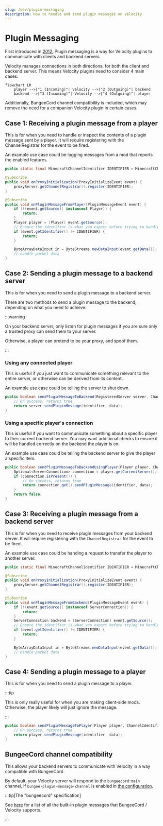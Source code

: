 ```yaml
---
slug: /dev/plugin-messaging
description: How to handle and send plugin messages on Velocity.
---
```


# Plugin Messaging

First introduced in [2012](https://web.archive.org/web/20220711204310/https://dinnerbone.com/blog/2012/01/13/minecraft-plugin-channels-messaging/),
Plugin messaging is a way for Velocity plugins to communicate with clients and backend servers.

Velocity manages connections in both directions, for both the client and backend server.
This means Velocity plugins need to consider 4 main cases:

```mermaid
flowchart LR
    player -->|"1 (Incoming)"| Velocity -->|"2 (Outgoing)"| backend
    backend -->|"3 (Incoming)"| Velocity -->|"4 (Outgoing)"| player
```

Additionally, BungeeCord channel compatibility is included, which may remove the need for a companion Velocity plugin in certain cases.

## Case 1: Receiving a plugin message from a player

This is for when you need to handle or inspect the contents of a plugin message sent by a player.
It will require registering with the ChannelRegistrar for the event to be fired.

An example use case could be logging messages from a mod that reports the enabled features.

```java
public static final MinecraftChannelIdentifier IDENTIFIER = MinecraftChannelIdentifier.from("custom:main");

@Subscribe
public void onProxyInitialization(ProxyInitializeEvent event) {
    proxyServer.getChannelRegistrar().register(IDENTIFIER);
}

@Subscribe
public void onPluginMessageFromPlayer(PluginMessageEvent event) {
    if (!(event.getSource() instanceof Player)) {
        return;
    }
    Player player = (Player) event.getSource();
    // Ensure the identifier is what you expect before trying to handle the data
    if (event.getIdentifier() != IDENTIFIER) {
        return;
    }

    ByteArrayDataInput in = ByteStreams.newDataInput(event.getData());
    // handle packet data
}
```

## Case 2: Sending a plugin message to a backend server

This is for when you need to send a plugin message to a backend server.

There are two methods to send a plugin message to the backend, depending on what you need to achieve.

:::warning

On your backend server, only listen for plugin messages if you are sure only a trusted proxy can send them to your server.

Otherwise, a player can pretend to be your proxy, and spoof them.

:::

### Using any connected player

This is useful if you just want to communicate something relevant to the entire server,
or otherwise can be derived from its content.

An example use case could be telling the server to shut down.

```java
public boolean sendPluginMessageToBackend(RegisteredServer server, ChannelIdentifier identifier, byte[] data) {
    // On success, returns true
    return server.sendPluginMessage(identifier, data);
}
```

### Using a specific player's connection

This is useful if you want to communicate something about a specific player to their current backend server.
You may want additional checks to ensure it will be handled correctly on the backend the player is on.

An example use case could be telling the backend server to give the player a specific item.

```java
public boolean sendPluginMessageToBackendUsingPlayer(Player player, ChannelIdentifier identifier, byte[] data) {
    Optional<ServerConnection> connection = player.getCurrentServer();
    if (connection.isPresent()) {
        // On success, returns true
        return connection.get().sendPluginMessage(identifier, data);
    }
    return false;
}
```

## Case 3: Receiving a plugin message from a backend server

This is for when you need to receive plugin messages from your backend server. It will require registering with the `ChannelRegistrar` for the event to be fired.

An example use case could be handing a request to transfer the player to another server.

```java
public static final MinecraftChannelIdentifier IDENTIFIER = MinecraftChannelIdentifier.from("custom:main");

@Subscribe
public void onProxyInitialization(ProxyInitializeEvent event) {
    proxyServer.getChannelRegistrar().register(IDENTIFIER);
}

@Subscribe
public void onPluginMessageFromBackend(PluginMessageEvent event) {
    if (!(event.getSource() instanceof ServerConnection)) {
        return;
    }
    ServerConnection backend = (ServerConnection) event.getSource();
    // Ensure the identifier is what you expect before trying to handle the data
    if (event.getIdentifier() != IDENTIFIER) {
        return;
    }

    ByteArrayDataInput in = ByteStreams.newDataInput(event.getData());
    // handle packet data
}
```

## Case 4: Sending a plugin message to a player

This is for when you need to send a plugin message to a player.

:::tip

This is only really useful for when you are making client-side mods. Otherwise, the player likely will just ignore the message.

:::

```java
public boolean sendPluginMessageToPlayer(Player player, ChannelIdentifier identifier, byte[] data) {
    // On success, returns true
    return player.sendPluginMessage(identifier, data);
}
```

## BungeeCord channel compatibility

This allows your backend servers to communicate with Velocity
in a way compatible with BungeeCord.

By default, your Velocity server will respond to the `bungeecord:main` channel, if `bungee-plugin-message-channel` is enabled in [the configuration](/velocity/configuration#advanced-section).

:::tip[The "bungeecord" specification]

See [here](/paper/dev/plugin-messaging#bungeecord-plugin-message-types) for a list of all the built-in plugin messages that BungeeCord / Velocity supports.

:::
